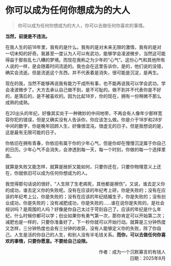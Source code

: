 # 你可以成为任何你想成为的大人

>你可以成为任何你想成为的大人，你可以去做任何你喜欢的事情。

**当然，前提是不违法。**

在我人生的前18年里，我有的是什么。我有的是对未来无限的激情，我有的是对一切未知的好奇。我甚至一度认为人可以有武功，能够学会凌波微步，当然这可能得益于那些乱七八糟的梦境。而现在我称之为少年的“心气”。这份心气和其他所有人说的一样，是会随着时间流逝的。我也会在这里告诉你，是的，他们说的没错，确实会流逝。但是流逝这个东西，并不代表着是消失，很可能是沉淀，是再生。

现在的我，当然不能够再说我有能力干成所有事，也不能再说我可以学会武功，学会凌波微步了。大方去承认自己做不到，是不可耻的。做不到并不代表你是不好的，是落后的，是不被喜欢的。因为比起18岁，你的现在，拥有一份稍微不那么成熟的成熟。

在20出头的年纪，好像其实处于一种微妙的中间地带，不再会有人像年少那样宽容你犯的错误，但是又确实没有人告诉你，你应该怎么做。你是介于18岁和28岁中间的数字，你是晚年回顾人生，好像很混沌，很虚无的日子。但是我想说的是，这是最有无限可能的日子。

你依旧在拥有青春，你依旧有属于你的少年心气，但是你却在慢慢沉淀属于你自己的日历。少年心气不会消失，会渗透到每一天，每一个时刻，你做的每一个选择里面。

就算是失败又能怎样，就算是挫折又能如何，只要你还在，只要你物理意义上还在，你就依旧可以成为任何你想成为的人。

我觉得那句话说的很好，“人生除了生老病死，其他都是擦伤”。又说，谁去定义你的成功，谁去定义你的失败呢。没有在应该的年纪考上研，你是失败的；没有在应该的年纪考上公，你是失败的；没有在应该的年纪结婚生子，你是失败的；没有创业成功，你是失败的；没有减肥成功，你是失败的......谁在说你是失败的，是社会规训吗？是周围的人吗？好像是你自己太过于苛刻自己了。应该的年纪是什么年纪，什么时候你都可以学；创业如果你有勇气第一次，那你肯定可以开始第二次；减肥也是一样的，只要你准备好了，下一秒你就可以开始行动。就算是三分钟热度又怎样，三分钟热度也会有三分钟的收获，没有人能够定义你的失败，除了你自己。人生是活的你自己的人生，和别人没有半毛钱关系。**而你，可以去做任何你喜欢的事情，只要你愿意。不要给自己设限。**


<div style="text-align:right">作者：成为一个沉默寡言的有钱人</div>
<div style="text-align:right">日期：2025年8月</div>